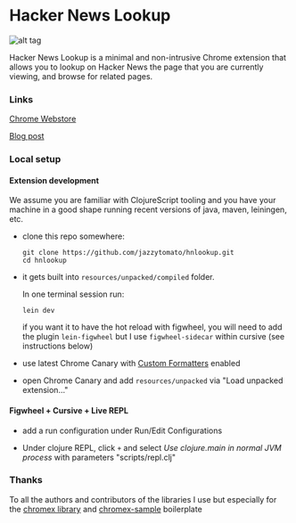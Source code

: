 # Hacker News Lookup

![alt tag](https://raw.githubusercontent.com/jazzytomato/hnlookup/master/resources/shared/images/icon128.png)

Hacker News Lookup is a minimal and non-intrusive Chrome extension that allows you to lookup on Hacker News the page that you are currently viewing, and browse for related pages.

### Links

[Chrome Webstore](https://chrome.google.com/webstore/detail/hacker-news-lookup/ekfmfhhfalhmiacchemmhapffjaolffo)

[Blog post](http://jazzytomato.com/hnlookup-chrome-extension-clojurescript/)


### Local setup

#### Extension development

We assume you are familiar with ClojureScript tooling and you have your machine in a good shape running recent versions of
java, maven, leiningen, etc.

  * clone this repo somewhere:

      ```
      git clone https://github.com/jazzytomato/hnlookup.git
      cd hnlookup
      ```
  * it gets built into `resources/unpacked/compiled` folder.

    In one terminal session run:
      ```
      lein dev
      ```
    if you want it to have the hot reload with figwheel, you will need to add the plugin `lein-figwheel` but I use `figwheel-sidecar` within cursive (see instructions below)

  * use latest Chrome Canary with [Custom Formatters](https://github.com/binaryage/cljs-devtools#enable-custom-formatters-in-your-chrome-canary) enabled
  * open Chrome Canary and add `resources/unpacked` via "Load unpacked extension..."


#### Figwheel + Cursive + Live REPL

* add a run configuration under Run/Edit Configurations

* Under clojure REPL, click `+` and select *Use clojure.main in normal JVM process* with parameters "scripts/repl.clj"


### Thanks

To all the authors and contributors of the libraries I use but especially for the [chromex library](https://github.com/binaryage/chromex) and [chromex-sample](https://github.com/binaryage/chromex-sample) boilerplate